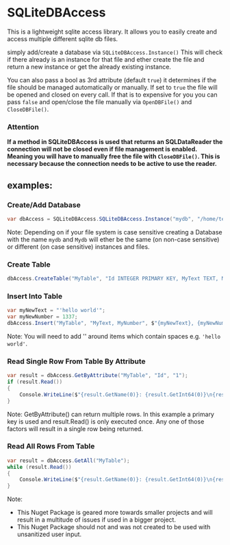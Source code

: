 # SQLiteDBAccess

This is a lightweight sqlite access library.
It allows you to easily create and access multiple different sqlite db files.

simply add/create a database via `SQLiteDBAccess.Instance()` This will check if there already is an instance for that file and ether create the file and return a new instance or get the already existing instance. 

You can also pass a bool as 3rd attribute (default `true`) it determines if the file should be managed automatically or manually. 
If set to `true` the file will be opened and closed on every call. 
If that is to expensive for you you can pass `false` and open/close the file manually via `OpenDBFile()` and `CloseDBFile()`.

### **Attention**
**If a method in SQLiteDBAccess is used that returns an SQLDataReader the connection will not be closed even if file management is enabled. 
Meaning you will have to manually free the file with `CloseDBFile()`.
This is necessary because the connection needs to be active to use the reader.**

## examples:

### Create/Add Database
```csharp
var dbAccess = SQLiteDBAccess.SQLiteDBAccess.Instance("mydb", "/home/teddy"); // on windows path would be "C:/Users/teddy"
```

Note: 
Depending on if your file system is case sensitive creating a Database with the name `mydb` and `Mydb` will ether be the same (on non-case sensitive) or different (on case sensitive) instances and files.

### Create Table
````csharp
dbAccess.CreateTable("MyTable", "Id INTEGER PRIMARY KEY, MyText TEXT, MyNumber INTEGER");
````

### Insert Into Table
````csharp
var myNewText = "'hello world'";
var myNewNumber = 1337;
dbAccess.Insert("MyTable", "MyText, MyNumber", $"{myNewText}, {myNewNumber}");
````

Note:
You will need to add '' around items which contain spaces e.g. `'hello world'`.
### Read Single Row From Table By Attribute
````csharp
var result = dbAccess.GetByAttribute("MyTable", "Id", "1");
if (result.Read())
{
    Console.WriteLine($"{result.GetName(0)}: {result.GetInt64(0)}\n{result.GetName(1)}: {result.GetString(1)}\n{result.GetName(2)}: {result.GetInt64(2)}");
} 
````

Note: 
GetByAttribute() can return multiple rows. In this example a primary key is used and result.Read() is only executed once. 
Any one of those factors will result in a single row being returned. 

### Read All Rows From Table
````csharp
var result = dbAccess.GetAll("MyTable");
while (result.Read())
{
    Console.WriteLine($"{result.GetName(0)}: {result.GetInt64(0)}\n{result.GetName(1)}: {result.GetString(1)}\n{result.GetName(2)}: {result.GetInt64(2)}");
} 
````

Note:
- This Nuget Package is geared more towards smaller projects and will result in a multitude of issues if used in a bigger project. 
- This Nuget Package should not and was not created to be used with unsanitized user input.